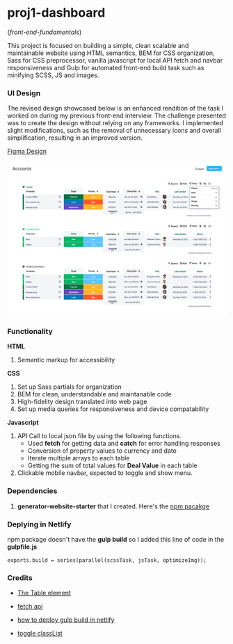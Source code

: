 # proj1-dashboard

(_front-end-fundamentals_)

This project is focused on building a simple, clean scalable and maintainable website using HTML semantics, BEM for CSS organization, Sass for CSS preprocessor, vanilla javascript for local API fetch and navbar responsiveness and Gulp for automated front-end build task such as minifying SCSS, JS and images.

### UI Design

The revised design showcased below is an enhanced rendition of the task I worked on during my previous front-end interview. The challenge presented was to create the design without relying on any frameworks. I implemented slight modifications, such as the removal of unnecessary icons and overall simplification, resulting in an improved version.

[Figma Design](https://www.figma.com/proto/cAv6BuAe7SW9SskPRLGgy6/Dashboard-revised-proj1?type=design&node-id=60-791&scaling=contain&page-id=0%3A1)

![UI Design](./app/images/UI-Design.png)

### Functionality

**HTML**

1. Semantic markup for accessibility

**CSS**

1. Set up Sass partials for organization
2. BEM for clean, understandable and maintanable code
3. High-fidelity design translated into web page
4. Set up media queries for responsiveness and device compatability

**Javascript**

1. API Call to local json file by using the following functions.
   - Used **fetch** for getting data and **catch** for error handling responses
   - Conversion of property values to currency and date
   - Iterate multiple arrays to each table
   - Getting the sum of total values for **Deal Value** in each table
2. Clickable mobile navbar, expected to toggle and show menu.

### Dependencies

1. **generator-website-starter** that I created. Here's the [npm pacakge](https://www.npmjs.com/package/generator-website-starter)

### Deplying in Netlify

npm package doesn't have the **gulp build** so I added this line of code in the **gulpfile.js**

```
exports.build = series(parallel(scssTask, jsTask, optimizeImg));
```

### Credits

- [The Table element](https://developer.mozilla.org/en-US/docs/Web/HTML/Element/table#browser_compatibility)

- [fetch api](https://www.youtube.com/watch?v=eS-FVnhjvEQ)

- [how to deploy gulp build in netlify](https://www.youtube.com/watch?v=KQp3VKSYQ_U)

- [toggle classList](https://www.w3schools.com/howto/tryit.asp?filename=tryhow_js_toggle_class)
